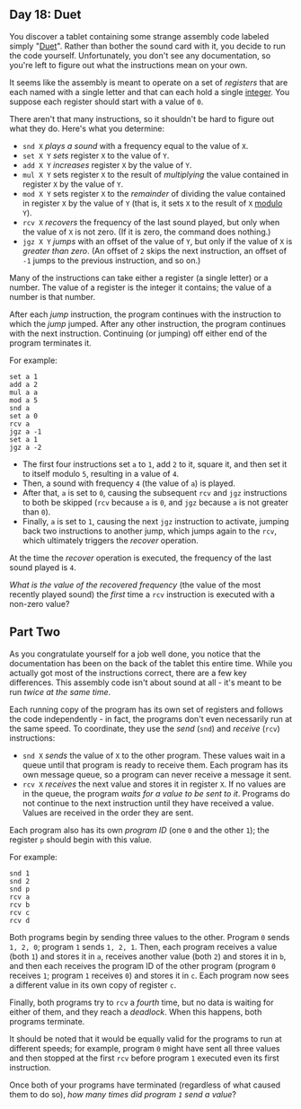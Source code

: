 ## Day 18: Duet

You discover a tablet containing some strange assembly code labeled simply "[Duet](https://en.wikipedia.org/wiki/Duet)". Rather than bother the sound card with it, you decide to run the code yourself. Unfortunately, you don't see any documentation, so you're left to figure out what the instructions mean on your own.


It seems like the assembly is meant to operate on a set of *registers* that are each named with a single letter and that can each hold a single [integer](https://en.wikipedia.org/wiki/Integer). You suppose each register should start with a value of `0`.


There aren't that many instructions, so it shouldn't be hard to figure out what they do. Here's what you determine:


* `snd X` *plays a sound* with a frequency equal to the value of `X`.
* `set X Y` *sets* register `X` to the value of `Y`.
* `add X Y` *increases* register `X` by the value of `Y`.
* `mul X Y` sets register `X` to the result of *multiplying* the value contained in register `X` by the value of `Y`.
* `mod X Y` sets register `X` to the *remainder* of dividing the value contained in register `X` by the value of `Y` (that is, it sets `X` to the result of `X` [modulo](https://en.wikipedia.org/wiki/Modulo_operation) `Y`).
* `rcv X` *recovers* the frequency of the last sound played, but only when the value of `X` is not zero. (If it is zero, the command does nothing.)
* `jgz X Y` *jumps* with an offset of the value of `Y`, but only if the value of `X` is *greater than zero*. (An offset of `2` skips the next instruction, an offset of `-1` jumps to the previous instruction, and so on.)


Many of the instructions can take either a register (a single letter) or a number. The value of a register is the integer it contains; the value of a number is that number.


After each *jump* instruction, the program continues with the instruction to which the *jump* jumped. After any other instruction, the program continues with the next instruction. Continuing (or jumping) off either end of the program terminates it.


For example:



```
set a 1
add a 2
mul a a
mod a 5
snd a
set a 0
rcv a
jgz a -1
set a 1
jgz a -2

```

* The first four instructions set `a` to `1`, add `2` to it, square it, and then set it to itself modulo `5`, resulting in a value of `4`.
* Then, a sound with frequency `4` (the value of `a`) is played.
* After that, `a` is set to `0`, causing the subsequent `rcv` and `jgz` instructions to both be skipped (`rcv` because `a` is `0`, and `jgz` because `a` is not greater than `0`).
* Finally, `a` is set to `1`, causing the next `jgz` instruction to activate, jumping back two instructions to another jump, which jumps again to the `rcv`, which ultimately triggers the *recover* operation.


At the time the *recover* operation is executed, the frequency of the last sound played is `4`.


*What is the value of the recovered frequency* (the value of the most recently played sound) the *first* time a `rcv` instruction is executed with a non-zero value?


## Part Two

As you congratulate yourself for a job well done, you notice that the documentation has been on the back of the tablet this entire time. While you actually got most of the instructions correct, there are a few key differences. This assembly code isn't about sound at all - it's meant to be run *twice at the same time*.


Each running copy of the program has its own set of registers and follows the code independently - in fact, the programs don't even necessarily run at the same speed. To coordinate, they use the *send* (`snd`) and *receive* (`rcv`) instructions:


* `snd X` *sends* the value of `X` to the other program. These values wait in a queue until that program is ready to receive them. Each program has its own message queue, so a program can never receive a message it sent.
* `rcv X` *receives* the next value and stores it in register `X`. If no values are in the queue, the program *waits for a value to be sent to it*. Programs do not continue to the next instruction until they have received a value. Values are received in the order they are sent.


Each program also has its own *program ID* (one `0` and the other `1`); the register `p` should begin with this value.


For example:



```
snd 1
snd 2
snd p
rcv a
rcv b
rcv c
rcv d

```

Both programs begin by sending three values to the other. Program `0` sends `1, 2, 0`; program `1` sends `1, 2, 1`. Then, each program receives a value (both `1`) and stores it in `a`, receives another value (both `2`) and stores it in `b`, and then each receives the program ID of the other program (program `0` receives `1`; program `1` receives `0`) and stores it in `c`. Each program now sees a different value in its own copy of register `c`.


Finally, both programs try to `rcv` a *fourth* time, but no data is waiting for either of them, and they reach a *deadlock*. When this happens, both programs terminate.


It should be noted that it would be equally valid for the programs to run at different speeds; for example, program `0` might have sent all three values and then stopped at the first `rcv` before program `1` executed even its first instruction.


Once both of your programs have terminated (regardless of what caused them to do so), *how many times did program `1` send a value*?


